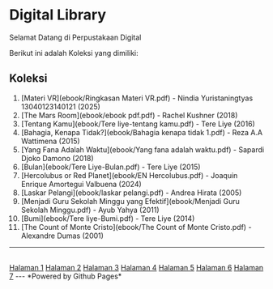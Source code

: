 #  Digital Library

Selamat Datang di Perpustakaan Digital

Berikut ini adalah Koleksi yang dimiliki:

## Koleksi
1. [Materi VR](ebook/Ringkasan Materi VR.pdf) - Nindia Yuristaningtyas 13040123140121 (2025)
2. [The Mars Room](ebook/ebook pdf.pdf) - Rachel Kushner (2018)
3. [Tentang Kamu](ebook/Tere liye-tentang kamu.pdf) - Tere Liye (2016)
4. [Bahagia, Kenapa Tidak?](ebook/Bahagia kenapa tidak 1.pdf) - Reza A.A Wattimena (2015)
5. [Yang Fana Adalah Waktu](ebook/Yang fana adalah waktu.pdf) - Sapardi Djoko Damono (2018)
6. [Bulan](ebook/Tere Liye-Bulan.pdf) - Tere Liye (2015)
7. [Hercolubus or Red Planet](ebook/EN Hercolubus.pdf) - Joaquin Enrique Amortegui Valbuena (2024)
8. [Laskar Pelangi](ebook/laskar pelangi.pdf) - Andrea Hirata (2005)
9. [Menjadi Guru Sekolah Minggu yang Efektif](ebook/Menjadi Guru Sekolah Minggu.pdf) - Ayub Yahya (2011)
10. [Bumi](ebook/Tere liye-Bumi.pdf) - Tere Liye (2014)
11. [The Count of Monte Cristo](ebook/The Count of Monte Cristo.pdf) - Alexandre Dumas (2001)
<hr>
<br>
<a href="webti/halaman1.html">Halaman 1</a>
<a href="webti/halaman1.html">Halaman 2</a>
<a href="webti/halaman1.html">Halaman 3</a>
<a href="webti/halaman1.html">Halaman 4</a>
<a href="webti/halaman1.html">Halaman 5</a>
<a href="webti/halaman1.html">Halaman 6</a>
<a href="webti/halaman1.html">Halaman 7</a>
---
*Powered by Github Pages* 
